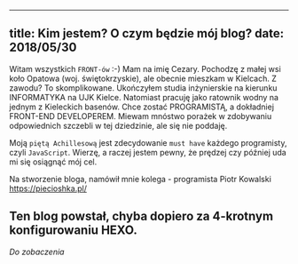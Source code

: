 ----
title: Kim jestem? O czym będzie mój blog?
date: 2018/05/30
----

Witam wszystkich `FRONT-ów` :-)
Mam na imię Cezary. Pochodzę z małej wsi koło Opatowa (woj. świętokrzyskie),
ale obecnie mieszkam w Kielcach. Z zawodu? To skomplikowane.
Ukończyłem studia inżynierskie na kierunku INFORMATYKA na UJK Kielce.
Natomiast pracuję jako ratownik wodny na jednym z Kieleckich basenów.
Chce zostać PROGRAMISTĄ, a dokładniej FRONT-END DEVELOPEREM. Miewam
mnóstwo porażek w zdobywaniu odpowiednich szczebli w tej dziedzinie,
ale się nie poddaję.

Moją `piętą Achillesową` jest zdecydowanie `must have` każdego
programisty, czyli `JavaScript`. Wierzę, a raczej jestem pewny, że
prędzej czy później uda mi się osiągnąć mój cel.

Na stworzenie bloga, namówił mnie kolega - programista Piotr Kowalski <https://piecioshka.pl/>

## Ten blog powstał, chyba dopiero za 4-krotnym konfigurowaniu HEXO.

<em>Do zobaczenia</em>

